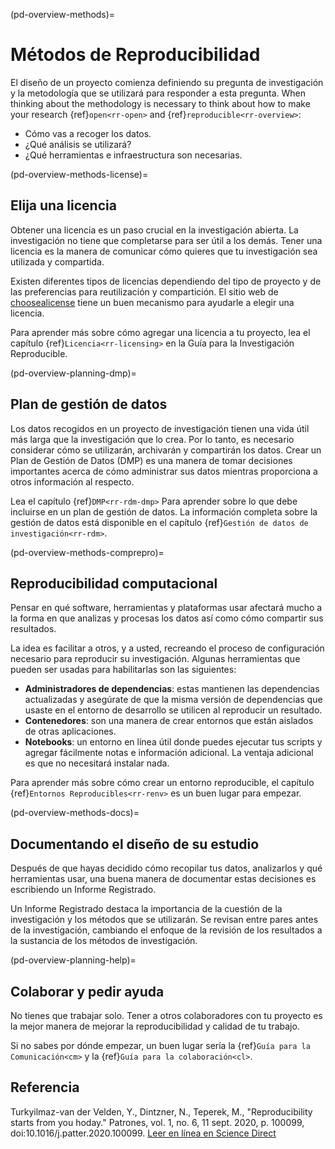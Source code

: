 (pd-overview-methods)=
# Métodos de Reproducibilidad

El diseño de un proyecto comienza definiendo su pregunta de investigación y la metodología que se utilizará para responder a esta pregunta. When thinking about the methodology is necessary to think about how to make your research {ref}`open<rr-open>` and {ref}`reproducible<rr-overview>`:
- Cómo vas a recoger los datos.
- ¿Qué análisis se utilizará?
- ¿Qué herramientas e infraestructura son necesarias.

(pd-overview-methods-license)=
## Elija una licencia

Obtener una licencia es un paso crucial en la investigación abierta. La investigación no tiene que completarse para ser útil a los demás. Tener una licencia es la manera de comunicar cómo quieres que tu investigación sea utilizada y compartida.

Existen diferentes tipos de licencias dependiendo del tipo de proyecto y de las preferencias para reutilización y compartición. El sitio web de [choosealicense](https://choosealicense.com/) tiene un buen mecanismo para ayudarle a elegir una licencia.

Para aprender más sobre cómo agregar una licencia a tu proyecto, lea el capítulo {ref}`Licencia<rr-licensing>` en la Guía para la Investigación Reproducible.

(pd-overview-planning-dmp)=
## Plan de gestión de datos

Los datos recogidos en un proyecto de investigación tienen una vida útil más larga que la investigación que lo crea. Por lo tanto, es necesario considerar cómo se utilizarán, archivarán y compartirán los datos. Crear un Plan de Gestión de Datos (DMP) es una manera de tomar decisiones importantes acerca de cómo administrar sus datos mientras proporciona a otros información al respecto.

Lea el capítulo {ref}`DMP<rr-rdm-dmp>` Para aprender sobre lo que debe incluirse en un plan de gestión de datos. La información completa sobre la gestión de datos está disponible en el capítulo {ref}`Gestión de datos de investigación<rr-rdm>`.

(pd-overview-methods-comprepro)=
## Reproducibilidad computacional

Pensar en qué software, herramientas y plataformas usar afectará mucho a la forma en que analizas y procesas los datos así como cómo compartir sus resultados.

La idea es facilitar a otros, y a usted, recreando el proceso de configuración necesario para reproducir su investigación. Algunas herramientas que pueden ser usadas para habilitarlas son las siguientes:
- **Administradores de dependencias**: estas mantienen las dependencias actualizadas y asegúrate de que la misma versión de dependencias que usaste en el entorno de desarrollo se utilicen al reproducir un resultado.
- **Contenedores**: son una manera de crear entornos que están aislados de otras aplicaciones.
- **Notebooks**: un entorno en línea útil donde puedes ejecutar tus scripts y agregar fácilmente notas e información adicional. La ventaja adicional es que no necesitará instalar nada.

Para aprender más sobre cómo crear un entorno reproducible, el capítulo {ref}`Entornos Reproducibles<rr-renv>` es un buen lugar para empezar.

(pd-overview-methods-docs)=
## Documentando el diseño de su estudio

Después de que hayas decidido cómo recopilar tus datos, analizarlos y qué herramientas usar, una buena manera de documentar estas decisiones es escribiendo un Informe Registrado.

Un Informe Registrado destaca la importancia de la cuestión de la investigación y los métodos que se utilizarán. Se revisan entre pares antes de la investigación, cambiando el enfoque de la revisión de los resultados a la sustancia de los métodos de investigación.

(pd-overview-planning-help)=
## Colaborar y pedir ayuda

No tienes que trabajar solo. Tener a otros colaboradores con tu proyecto es la mejor manera de mejorar la reproducibilidad y calidad de tu trabajo.

Si no sabes por dónde empezar, un buen lugar sería la {ref}`Guía para la Comunicación<cm>` y la {ref}`Guía para la colaboración<cl>`.

## Referencia

Turkyilmaz-van der Velden, Y., Dintzner, N., Teperek, M., "Reproducibility starts from you hoday." Patrones, vol. 1, no. 6, 11 sept. 2020, p. 100099, doi:10.1016/j.patter.2020.100099. [Leer en línea en Science Direct](https://www.sciencedirect.com/science/article/pii/S2666389920301331)
